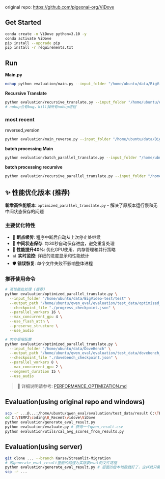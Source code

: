 original repo: https://github.com/pigeonai-org/ViDove

## Get Started

``` bash
conda create -n ViDove python=3.10 -y
conda activate ViDove
pip install --upgrade pip
pip install -r requirements.txt
```


## Run

__Main.py__
``` bash
nohup python evaluation/main.py --input_folder "/home/ubuntu/data/BigVideo-test/test" --output_path "/home/ubuntu/qwen_eval/evaluation/test_data/main_result" > /home/ubuntu/qwen_eval/output.log --use_audio &
```

__Recursive Translate__
``` bash
python evaluation/recursive_translate.py --input_folder "/home/ubuntu/data/DoveBench" --output_path "/home/ubuntu/qwen_eval/evaluation/test_data/dovebench_result" --use_audio 
# nohup会有bug，kill掉所有nohup进程
```


### most recent

reversed_version
``` bash
python evaluation/main_reverse.py --input_folder "/home/ubuntu/data/BigVideo-test/test" --output_path "/home/ubuntu/qwen_eval/evaluation/test_data/main_result"  --parallel_workers 20 --shared_model --use_audio
```


__batch processing Main__
```bash
python evaluation/batch_parallel_translate.py --input_folder "/home/ubuntu/data/BigVideo-test/test" --output_path "/home/ubuntu/qwen_eval/evaluation/test_data/main_result" --shared_model --use_audio --parallel_workers 50
```


__batch processing recursive__
```bash
python evaluation/recursive_parallel_translate.py --input_folder "/home/ubuntu/data/DoveBench" --output_path "/home/ubuntu/qwen_eval/evaluation/test_data/dovebench_result" --use_audio --parallel_workers 32 --shared_model

```

## ✨ 性能优化版本 (推荐)

**新增高性能版本**: `optimized_parallel_translate.py` - 解决了原版本运行慢和无中间状态保存的问题

### 主要优化特性
- 🔄 **断点续传**: 程序中断后自动从上次停止处继续
- 💾 **中间状态保存**: 每30秒自动保存进度，避免重复处理
- 🚀 **性能提升40%**: 优化GPU使用、内存管理和并行策略
- 📊 **实时监控**: 详细的进度显示和性能统计
- 🛡️ **错误恢复**: 单个文件失败不影响整体进程

### 推荐使用命令

```bash
# 高性能批处理 (推荐)
python evaluation/optimized_parallel_translate.py \
  --input_folder "/home/ubuntu/data/BigVideo-test/test" \
  --output_path "/home/ubuntu/qwen_eval/evaluation/test_data/optimized_results" \
  --checkpoint_file "./progress_checkpoint.json" \
  --parallel_workers 16 \
  --max_concurrent_gpu 4 \
  --use_flash_attn \
  --preserve_structure \
  --use_audio

# 内存受限配置
python evaluation/optimized_parallel_translate.py \
  --input_folder "/home/ubuntu/data/DoveBench" \
  --output_path "/home/ubuntu/qwen_eval/evaluation/test_data/dovebench_optimized" \
  --checkpoint_file "./dovebench_checkpoint.json" \
  --parallel_workers 8 \
  --max_concurrent_gpu 2 \
  --segment_duration 15 \
  --use_audio
```

> 📝 详细说明请参考: [PERFORMANCE_OPTIMIZATION.md](evaluation/PERFORMANCE_OPTIMIZATION.md)





## Evaluation(using original repo and windows)
``` bash
scp -r ...@...:/home/ubuntu/qwen_eval/evaluation/test_data/result C:\TEMP2\coding\0_Recent\vidove\ViDove\evaluation\test_data\qwen_results
cd C:\TEMP2\coding\0_Recent\vidove\ViDove
python evaluation/generate_eval_result.py
python evaluation/evaluate.py # 获得一个qwen_result.csv
python evaluation/utils/cal_avg_scores_from_results.py
```

## Evaluation(using server)
``` bash
git clone ... --branch Karsa/Streamlit-Migration
# 改generate_eval_result里面的路径为实际要eval的文件路径
python evaluation/generate_eval_result.py # 后面的给本地跑就好了，这样就只需要改generate_eval_result里面的路径就可以了，不那么麻烦
scp -r ...
```